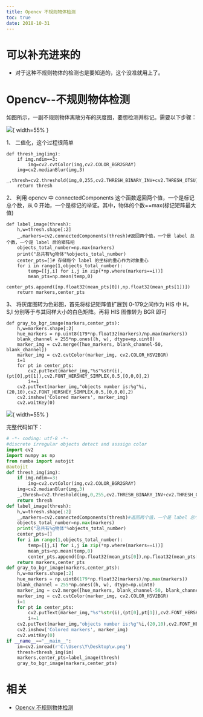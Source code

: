 ```yaml
---
title: Opencv 不规则物体检测
toc: true
date: 2018-10-31
---
```


# 可以补充进来的

- 对于这种不规则物体的检测也是要知道的，这个没准就用上了。

# Opencv--不规则物体检测


如图所示，一副不规则物体离散分布的灰度图，要想检测并标记。需要以下步骤：

![](http://images.iterate.site/blog/image/181031/HFG5BD7GC6.png?imageslim){ width=55% }


1、 二值化，这个过程很简单

```
def thresh_img(img):
​    if img.ndim==3:
​        img=cv2.cvtColor(img,cv2.COLOR_BGR2GRAY)
​    img=cv2.medianBlur(img,3)
​    _,thresh=cv2.threshold(img,0,255,cv2.THRESH_BINARY_INV+cv2.THRESH_OTSU)
​    return thresh
```


2、 利用 opencv 中 connectedComponents 这个函数返回两个值，一个是标记总个数，从 0 开始，一个是标记的举证。其中，物体的个数==max(标记矩阵最大值)

```
def label_image(thresh):
​    h,w=thresh.shape[:2]
​    _,markers=cv2.connectedComponents(thresh)#返回两个值，一个是 label 总个数，一个是 label 后的矩阵吧
​    objects_total_number=np.max(markers)
​    print("总共有%g物体"%objects_total_number)
​    center_pts=[]# 存储每个 label 的坐标的重心作为对象重心
​    for i in range(1,objects_total_number):
​        temp=[[j,i] for i,j in zip(*np.where(markers==i))]
​        mean_pts=np.mean(temp,0)
​        center_pts.append([np.float32(mean_pts[0]),np.float32(mean_pts[1])])
​    return markers,center_pts
```


3、 将灰度图转为色彩图，首先将标记矩阵值扩展到 0-179之间作为 HIS 中 H，S,I 分别等于与其同样大小的白色矩阵。再将 HIS 图像转为 BGR 即可

```
def gray_to_bgr_image(markers,center_pts):
​    h,w=markers.shape[:2]
​    hue_markers = np.uint8(179*np.float32(markers)/np.max(markers))
​    blank_channel = 255*np.ones((h, w), dtype=np.uint8)
​    marker_img = cv2.merge([hue_markers, blank_channel-50, blank_channel])
​    marker_img = cv2.cvtColor(marker_img, cv2.COLOR_HSV2BGR)
​    i=1
​    for pt in center_pts:
​        cv2.putText(marker_img,"%s"%str(i),(pt[0],pt[1]),cv2.FONT_HERSHEY_SIMPLEX,0.5,[0,0,0],2)
​        i+=1
​    cv2.putText(marker_img,"objects number is:%g"%i,(20,10),cv2.FONT_HERSHEY_SIMPLEX,0.5,[0,0,0],2)
​    cv2.imshow('Colored markers', marker_img)
​    cv2.waitKey(0)
```

![](http://images.iterate.site/blog/image/181031/igbiK0LcEH.png?imageslim){ width=55% }


完整代码如下：

```python
# -*- coding: utf-8 -*-
#discrete irregular objects detect and asssign color
import cv2
import numpy as np
from numba import autojit
@autojit
def thresh_img(img):
​    if img.ndim==3:
​        img=cv2.cvtColor(img,cv2.COLOR_BGR2GRAY)
​    img=cv2.medianBlur(img,3)
​    _,thresh=cv2.threshold(img,0,255,cv2.THRESH_BINARY_INV+cv2.THRESH_OTSU)
​    return thresh
def label_image(thresh):
​    h,w=thresh.shape[:2]
​    _,markers=cv2.connectedComponents(thresh)#返回两个值，一个是 label 总个数，一个是 label 后的矩阵吧
​    objects_total_number=np.max(markers)
​    print("总共有%g物体"%objects_total_number)
​    center_pts=[]
​    for i in range(1,objects_total_number):
​        temp=[[j,i] for i,j in zip(*np.where(markers==i))]
​        mean_pts=np.mean(temp,0)
​        center_pts.append([np.float32(mean_pts[0]),np.float32(mean_pts[1])])
​    return markers,center_pts
def gray_to_bgr_image(markers,center_pts):
​    h,w=markers.shape[:2]
​    hue_markers = np.uint8(179*np.float32(markers)/np.max(markers))
​    blank_channel = 255*np.ones((h, w), dtype=np.uint8)
​    marker_img = cv2.merge([hue_markers, blank_channel-50, blank_channel])
​    marker_img = cv2.cvtColor(marker_img, cv2.COLOR_HSV2BGR)
​    i=1
​    for pt in center_pts:
​        cv2.putText(marker_img,"%s"%str(i),(pt[0],pt[1]),cv2.FONT_HERSHEY_SIMPLEX,0.5,[0,0,0],2)
​        i+=1
​    cv2.putText(marker_img,"objects number is:%g"%i,(20,10),cv2.FONT_HERSHEY_SIMPLEX,0.5,[0,0,0],2)
​    cv2.imshow('Colored markers', marker_img)
​    cv2.waitKey(0)
if __name__=="__main__":
​    im=cv2.imread(r'C:\Users\Y\Desktop\w.png')
​    thresh=thresh_img(im)
​    markers,center_pts=label_image(thresh)
    gray_to_bgr_image(markers,center_pts)


```







# 相关

- [Opencv 不规则物体检测](https://blog.csdn.net/qq_15642411/article/details/80462581?utm_source=blogkpcl1)
